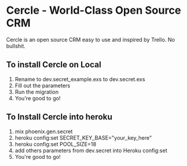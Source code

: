 # Cercle - World-Class Open Source CRM

Cercle is an open source CRM easy to use and inspired by Trello. No bullshit.

## To install Cercle on Local
1. Rename to dev.secret_example.exs to dev.secret.exs
2. Fill out the parameters
3. Run the migration
4. You're good to go!

## To Install Cercle into heroku
1. mix phoenix.gen.secret
2. heroku config:set SECRET_KEY_BASE="your_key_here"
3. heroku config:set POOL_SIZE=18
4. add others parameters from dev.secret into Heroku config:set
5. You're good to go!


